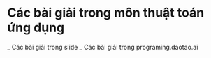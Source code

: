 # Các bài giải trong môn thuật toán ứng dụng

_ Các bài giải trong slide
_ Các bài giải trong programing.daotao.ai



